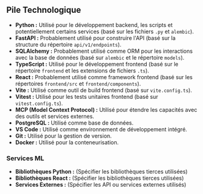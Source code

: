 ## Pile Technologique

- **Python :** Utilisé pour le développement backend, les scripts et potentiellement certains services (basé sur les fichiers `.py` et `alembic`).
- **FastAPI :** Probablement utilisé pour construire l'API (basé sur la structure du répertoire `api/v1/endpoints`).
- **SQLAlchemy :** Probablement utilisé comme ORM pour les interactions avec la base de données (basé sur `alembic` et le répertoire `models`).
- **TypeScript :** Utilisé pour le développement frontend (basé sur le répertoire `frontend` et les extensions de fichiers `.ts`).
- **React :** Probablement utilisé comme framework frontend (basé sur les répertoires `frontend/src` et `frontend/components`).
- **Vite :** Utilisé comme outil de build frontend (basé sur `vite.config.ts`).
- **Vitest :** Utilisé pour les tests unitaires frontend (basé sur `vitest.config.ts`).
- **MCP (Model Context Protocol) :** Utilisé pour étendre les capacités avec des outils et services externes.
- **PostgreSQL :** Utilisé comme base de données.
- **VS Code :** Utilisé comme environnement de développement intégré.
- **Git :** Utilisé pour la gestion de version.
- **Docker :** Utilisé pour la conteneurisation.

### Services ML

- **Bibliothèques Python :** (Spécifier les bibliothèques tierces utilisées)
- **Bibliothèques React :** (Spécifier les bibliothèques tierces utilisées)
- **Services Externes :** (Spécifier les API ou services externes utilisés)
